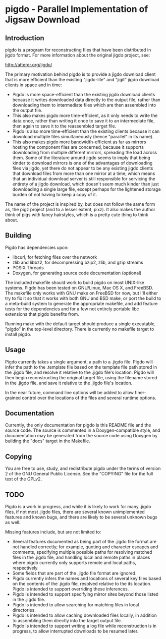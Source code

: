 pigdo - Parallel Implementation of Jigsaw Download
==================================================

Introduction
------------

pigdo is a program for reconstructing files that have been distributed in jigdo
format. For more information about the original jigdo project, see:

http://atterer.org/jigdo/

The primary motivation behind pigdo is to provide a jigdo download client that
is more efficient than the existing "jigdo-lite" and "jigit" jigdo download
clients in space and in time:

* Pigdo is more space-efficient than the existing jigdo download clients because
  it writes downloaded data directly to the output file, rather than downloading
  them to intermediate files which are then assembled into the output file.
* This also makes pigdo more time-efficient, as it only needs to write the data
  once, rather than writing it once to save it to an intermediate file, then
  again to save it to the reassembled target file.
* Pigdo is also more time-efficient than the existing clients because it can
  download multiple files simultaneously (hence "parallel" in its name).
* This also makes pigdo more bandwidth-efficient as far as mirrors hosting the
  component files are concerned, because it supports downloading from multiple
  different mirrors, spreading the load across them. Some of the literature
  around jigdo seems to imply that being kinder to download mirrors is one of
  the advantages of downloading files via jigdo, yet there do not appear to be
  any existing jigdo clients that download files from more than one mirror at a
  time, which means that an individual download server is still responsible for
  servicing the entirety of a jigdo download, which doesn't seem much kinder
  than just downloading a single large file, except perhaps for the lightened
  storage burden of not having to keep a copy of it.

The name of the project is inspired by, but does not follow the same form as,
the pigz project (and to a lesser extent, pixz). It also makes the author think
of pigs with fancy hairstyles, which is a pretty cute thing to think about.

Building
--------

Pigdo has dependencies upon:

* libcurl, for fetching files over the network
* zlib and libbz2, for decompressing bzip2, zlib, and gzip streams
* POSIX Threads
* Doxygen, for generating source code documentation (optional)

The included makefile should work to build pigdo on most UNIX-like systems.
Pigdo has been tested on GNU/Linux, Mac OS X, and FreeBSD. The makefile only
works with GNU make on FreeBSD for now, but I'll either try to fix it so that it
works with both GNU and BSD make, or port the build to a meta-build system to
generate the appropriate makefile, and add feature tests for the dependencies
and for a few not entirely portable libc extensions that pigdo benefits from.

Running make with the default target should produce a single executable, "pigdo"
in the top-level directory. There is currently no makefile target to install
pigdo.

Usage
-----

Pigdo currently takes a single argument, a path to a .jigdo file. Pigdo will
infer the path to the .template file based on the template file path stored in
the .jigdo file, and resolve it relative to the .jigdo file's location. Pigdo
will then begin reconstructing the original target file, using the filename
stored in the .jigdo file, and save it relative to the .jigdo file's location.

In the near future, command line options will be added to allow finer-grained
control over the locations of the files and several runtime options.

Documentation
-------------

Currently, the only documentation for pigdo is this README file and the source
code. The source is commented in a Doxygen-compatible style, and documentation
may be generated from the source code using Doxygen by building the "docs"
target in the Makefile.

Copying
-------

You are free to use, study, and redistribute pigdo under the terms of version 2
of the GNU General Public License. See the "COPYING" file for the full text of
the GPLv2.

TODO
----

Pigdo is a work in progress, and while it is likely to work for many .jigdo
files, if not most .jigdo files, there are several known unimplemented features
and known bugs, and there are likely to be several unknown bugs as well.

Missing features include, but are not limited to:

* Several features documented as being part of the .jigdo file format are not
  handled correctly; for example, quoting and character escapes and comments,
  specifying multiple possible paths for resolving matched files in the .jigdo
  file, and handling local and remote paths in places where pigdo currently only
  supports remote and local paths, respectively.
* Some fields that are part of the .jigdo file format are ignored.
* Pigdo currently infers the names and locations of several key files based on
  the contents of the .jigdo file, resolved relative to the its location. Pigdo
  is intended to support overriding these inferences.
* Pigdo is intended to support specifying mirror sites beyond those listed in
  the .jigdo file.
* Pigdo is intended to allow searching for matching files in local directories.
* Pigdo is intended to allow caching downloaded files locally, in addition to
  assembling them directly into the target output file.
* Pigdo is intended to support writing a log file while reconstruction is in
  progress, to allow interrupted downloads to be resumed later.
